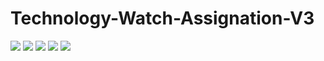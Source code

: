 # Technology-Watch-Assignation-V3
![](https://img.shields.io/badge/vue.js-gray?logo=vue.js)
![](https://img.shields.io/badge/VueRouter-gray?logo=vue.js)
![](https://img.shields.io/badge/Vuex-gray?logo=vue.js)
![](https://img.shields.io/badge/BootstrapVue-gray?logo=Bootstrap)
![](https://img.shields.io/badge/node.js-gray?logo=node.js)
